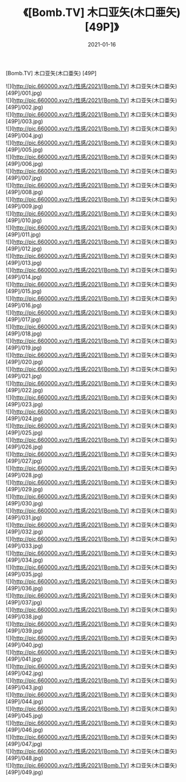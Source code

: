 ﻿---
layout: post
title:  《[Bomb.TV] 木口亚矢(木口亜矢) [49P]》
date:   2021-01-16
img: http://pic.660000.xyz/1:/性感/2021/[Bomb.TV] 木口亚矢(木口亜矢) [49P]/000.jpg
categories: [美女, 清纯, 唯美]
---

[Bomb.TV] 木口亚矢(木口亜矢) [49P]

  ![](http://pic.660000.xyz/1:/性感/2021/[Bomb.TV] 木口亚矢(木口亜矢) [49P]/001.jpg) <br> ![](http://pic.660000.xyz/1:/性感/2021/[Bomb.TV] 木口亚矢(木口亜矢) [49P]/002.jpg) <br> ![](http://pic.660000.xyz/1:/性感/2021/[Bomb.TV] 木口亚矢(木口亜矢) [49P]/003.jpg) <br> ![](http://pic.660000.xyz/1:/性感/2021/[Bomb.TV] 木口亚矢(木口亜矢) [49P]/004.jpg) <br> ![](http://pic.660000.xyz/1:/性感/2021/[Bomb.TV] 木口亚矢(木口亜矢) [49P]/005.jpg) <br> ![](http://pic.660000.xyz/1:/性感/2021/[Bomb.TV] 木口亚矢(木口亜矢) [49P]/006.jpg) <br> ![](http://pic.660000.xyz/1:/性感/2021/[Bomb.TV] 木口亚矢(木口亜矢) [49P]/007.jpg) <br> ![](http://pic.660000.xyz/1:/性感/2021/[Bomb.TV] 木口亚矢(木口亜矢) [49P]/008.jpg) <br> ![](http://pic.660000.xyz/1:/性感/2021/[Bomb.TV] 木口亚矢(木口亜矢) [49P]/009.jpg) <br> ![](http://pic.660000.xyz/1:/性感/2021/[Bomb.TV] 木口亚矢(木口亜矢) [49P]/010.jpg) <br> ![](http://pic.660000.xyz/1:/性感/2021/[Bomb.TV] 木口亚矢(木口亜矢) [49P]/011.jpg) <br> ![](http://pic.660000.xyz/1:/性感/2021/[Bomb.TV] 木口亚矢(木口亜矢) [49P]/012.jpg) <br> ![](http://pic.660000.xyz/1:/性感/2021/[Bomb.TV] 木口亚矢(木口亜矢) [49P]/013.jpg) <br> ![](http://pic.660000.xyz/1:/性感/2021/[Bomb.TV] 木口亚矢(木口亜矢) [49P]/014.jpg) <br> ![](http://pic.660000.xyz/1:/性感/2021/[Bomb.TV] 木口亚矢(木口亜矢) [49P]/015.jpg) <br> ![](http://pic.660000.xyz/1:/性感/2021/[Bomb.TV] 木口亚矢(木口亜矢) [49P]/016.jpg) <br> ![](http://pic.660000.xyz/1:/性感/2021/[Bomb.TV] 木口亚矢(木口亜矢) [49P]/017.jpg) <br> ![](http://pic.660000.xyz/1:/性感/2021/[Bomb.TV] 木口亚矢(木口亜矢) [49P]/018.jpg) <br> ![](http://pic.660000.xyz/1:/性感/2021/[Bomb.TV] 木口亚矢(木口亜矢) [49P]/019.jpg) <br> ![](http://pic.660000.xyz/1:/性感/2021/[Bomb.TV] 木口亚矢(木口亜矢) [49P]/020.jpg) <br> ![](http://pic.660000.xyz/1:/性感/2021/[Bomb.TV] 木口亚矢(木口亜矢) [49P]/021.jpg) <br> ![](http://pic.660000.xyz/1:/性感/2021/[Bomb.TV] 木口亚矢(木口亜矢) [49P]/022.jpg) <br> ![](http://pic.660000.xyz/1:/性感/2021/[Bomb.TV] 木口亚矢(木口亜矢) [49P]/023.jpg) <br> ![](http://pic.660000.xyz/1:/性感/2021/[Bomb.TV] 木口亚矢(木口亜矢) [49P]/024.jpg) <br> ![](http://pic.660000.xyz/1:/性感/2021/[Bomb.TV] 木口亚矢(木口亜矢) [49P]/025.jpg) <br> ![](http://pic.660000.xyz/1:/性感/2021/[Bomb.TV] 木口亚矢(木口亜矢) [49P]/026.jpg) <br> ![](http://pic.660000.xyz/1:/性感/2021/[Bomb.TV] 木口亚矢(木口亜矢) [49P]/027.jpg) <br> ![](http://pic.660000.xyz/1:/性感/2021/[Bomb.TV] 木口亚矢(木口亜矢) [49P]/028.jpg) <br> ![](http://pic.660000.xyz/1:/性感/2021/[Bomb.TV] 木口亚矢(木口亜矢) [49P]/029.jpg) <br> ![](http://pic.660000.xyz/1:/性感/2021/[Bomb.TV] 木口亚矢(木口亜矢) [49P]/030.jpg) <br> ![](http://pic.660000.xyz/1:/性感/2021/[Bomb.TV] 木口亚矢(木口亜矢) [49P]/031.jpg) <br> ![](http://pic.660000.xyz/1:/性感/2021/[Bomb.TV] 木口亚矢(木口亜矢) [49P]/032.jpg) <br> ![](http://pic.660000.xyz/1:/性感/2021/[Bomb.TV] 木口亚矢(木口亜矢) [49P]/033.jpg) <br> ![](http://pic.660000.xyz/1:/性感/2021/[Bomb.TV] 木口亚矢(木口亜矢) [49P]/034.jpg) <br> ![](http://pic.660000.xyz/1:/性感/2021/[Bomb.TV] 木口亚矢(木口亜矢) [49P]/035.jpg) <br> ![](http://pic.660000.xyz/1:/性感/2021/[Bomb.TV] 木口亚矢(木口亜矢) [49P]/036.jpg) <br> ![](http://pic.660000.xyz/1:/性感/2021/[Bomb.TV] 木口亚矢(木口亜矢) [49P]/037.jpg) <br> ![](http://pic.660000.xyz/1:/性感/2021/[Bomb.TV] 木口亚矢(木口亜矢) [49P]/038.jpg) <br> ![](http://pic.660000.xyz/1:/性感/2021/[Bomb.TV] 木口亚矢(木口亜矢) [49P]/039.jpg) <br> ![](http://pic.660000.xyz/1:/性感/2021/[Bomb.TV] 木口亚矢(木口亜矢) [49P]/040.jpg) <br> ![](http://pic.660000.xyz/1:/性感/2021/[Bomb.TV] 木口亚矢(木口亜矢) [49P]/041.jpg) <br> ![](http://pic.660000.xyz/1:/性感/2021/[Bomb.TV] 木口亚矢(木口亜矢) [49P]/042.jpg) <br> ![](http://pic.660000.xyz/1:/性感/2021/[Bomb.TV] 木口亚矢(木口亜矢) [49P]/043.jpg) <br> ![](http://pic.660000.xyz/1:/性感/2021/[Bomb.TV] 木口亚矢(木口亜矢) [49P]/044.jpg) <br> ![](http://pic.660000.xyz/1:/性感/2021/[Bomb.TV] 木口亚矢(木口亜矢) [49P]/045.jpg) <br> ![](http://pic.660000.xyz/1:/性感/2021/[Bomb.TV] 木口亚矢(木口亜矢) [49P]/046.jpg) <br> ![](http://pic.660000.xyz/1:/性感/2021/[Bomb.TV] 木口亚矢(木口亜矢) [49P]/047.jpg) <br> ![](http://pic.660000.xyz/1:/性感/2021/[Bomb.TV] 木口亚矢(木口亜矢) [49P]/048.jpg) <br> ![](http://pic.660000.xyz/1:/性感/2021/[Bomb.TV] 木口亚矢(木口亜矢) [49P]/049.jpg) <br>